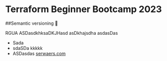 # Terraform Beginner Bootcamp 2023

##Semantic versioning :mage:   

RGUA ASDasdkhksaDKJHasd asDkhajsdha 
asdasDas
- Sada
- sdaSDa kkkkk
- ASDasdas
[serwaers.com](http://sdfasdfas.com)